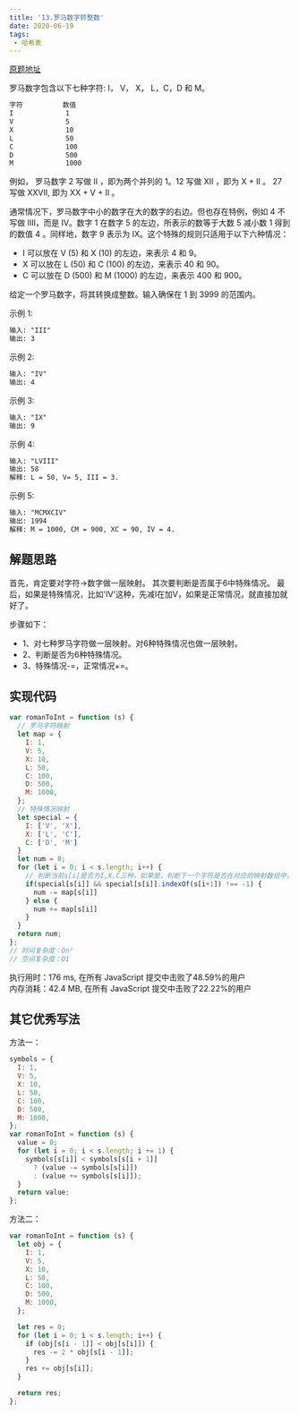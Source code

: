 ```yaml
---
title: '13.罗马数字转整数'
date: 2020-06-19
tags:
 - 哈希表
---
```

[原题地址](https://leetcode-cn.com/problems/roman-to-integer/)

罗马数字包含以下七种字符: I， V， X， L，C，D 和 M。
```md
字符          数值
I             1
V             5
X             10
L             50
C             100
D             500
M             1000
```
例如， 罗马数字 2 写做 II ，即为两个并列的 1。12 写做 XII ，即为 X + II 。 27 写做  XXVII, 即为 XX + V + II 。

通常情况下，罗马数字中小的数字在大的数字的右边。但也存在特例，例如 4 不写做 IIII，而是 IV。数字 1 在数字 5 的左边，所表示的数等于大数 5 减小数 1 得到的数值 4 。同样地，数字 9 表示为 IX。这个特殊的规则只适用于以下六种情况：

- I 可以放在 V (5) 和 X (10) 的左边，来表示 4 和 9。
- X 可以放在 L (50) 和 C (100) 的左边，来表示 40 和 90。 
- C 可以放在 D (500) 和 M (1000) 的左边，来表示 400 和 900。

给定一个罗马数字，将其转换成整数。输入确保在 1 到 3999 的范围内。

示例 1:
```md
输入: "III"
输出: 3
```
示例 2:
```md
输入: "IV"
输出: 4
```
示例 3:
```md
输入: "IX"
输出: 9
```
示例 4:
```md
输入: "LVIII"
输出: 58
解释: L = 50, V= 5, III = 3.
```
示例 5:
```md
输入: "MCMXCIV"
输出: 1994
解释: M = 1000, CM = 900, XC = 90, IV = 4.
```

## 解题思路
首先，肯定要对字符->数字做一层映射。
其次要判断是否属于6中特殊情况。
最后，如果是特殊情况，比如'IV'这种，先减I在加V，如果是正常情况，就直接加就好了。

步骤如下：
- 1、对七种罗马字符做一层映射。对6种特殊情况也做一层映射。
- 2、判断是否为6种特殊情况。
- 3、特殊情况-=，正常情况+=。


## 实现代码
```js
var romanToInt = function (s) {
  // 罗马字符映射
  let map = {
    I: 1,
    V: 5,
    X: 10,
    L: 50,
    C: 100,
    D: 500,
    M: 1000,
  };
  // 特殊情况映射
  let special = {
    I: ['V', 'X'],
    X: ['L', 'C'],
    C: ['D', 'M']
  }
  let num = 0;
  for (let i = 0; i < s.length; i++) {
    // 判断当前s[i]是否为I,X,C三种，如果是，判断下一个字符是否在对应的映射数组中，若两者都满足，说明为特殊情况
    if(special[s[i]] && special[s[i]].indexOf(s[i+1]) !== -1) {
      num -= map[s[i]]
    } else {
      num += map[s[i]]
    }
  }
  return num;
};
// 时间复杂度：On²
// 空间复杂度：O1
```
执行用时：176 ms, 在所有 JavaScript 提交中击败了48.59%的用户 <br />
内存消耗：42.4 MB, 在所有 JavaScript 提交中击败了22.22%的用户 <br />

## 其它优秀写法
方法一：
```js
symbols = {
  I: 1,
  V: 5,
  X: 10,
  L: 50,
  C: 100,
  D: 500,
  M: 1000,
};
var romanToInt = function (s) {
  value = 0;
  for (let i = 0; i < s.length; i += 1) {
    symbols[s[i]] < symbols[s[i + 1]]
      ? (value -= symbols[s[i]])
      : (value += symbols[s[i]]);
  }
  return value;
};
```
方法二：
```js
var romanToInt = function (s) {
  let obj = {
    I: 1,
    V: 5,
    X: 10,
    L: 50,
    C: 100,
    D: 500,
    M: 1000,
  };

  let res = 0;
  for (let i = 0; i < s.length; i++) {
    if (obj[s[i - 1]] < obj[s[i]]) {
      res -= 2 * obj[s[i - 1]];
    }
    res += obj[s[i]];
  }

  return res;
};

```
